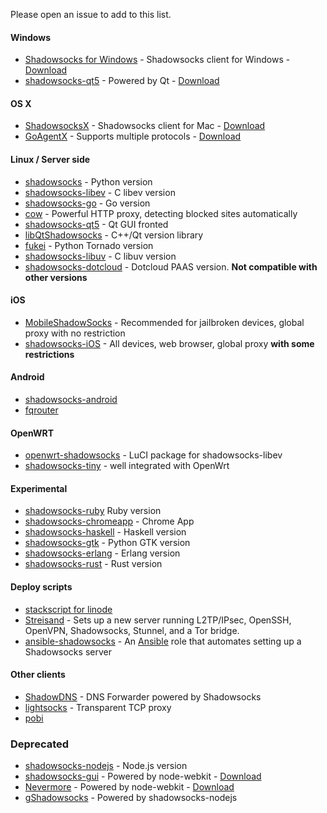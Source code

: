 Please open an issue to add to this list. 

#### Windows

* [Shadowsocks for Windows](https://github.com/shadowsocks/shadowsocks-csharp) - Shadowsocks client for Windows - [Download](https://sourceforge.net/projects/shadowsocksgui/files/dist/)
* [shadowsocks-qt5](https://github.com/librehat/shadowsocks-qt5) - Powered by Qt - [Download](https://github.com/librehat/shadowsocks-qt5/releases)

#### OS X

* [ShadowsocksX](https://github.com/shadowsocks/shadowsocks-iOS/) - Shadowsocks client for Mac - [Download](https://sourceforge.net/projects/shadowsocksgui/files/dist/)
* [GoAgentX](https://github.com/ohdarling/GoAgentX) - Supports multiple protocols - [Download](https://github.com/ohdarling/GoAgentX/releases)

#### Linux / Server side

* [shadowsocks](https://github.com/shadowsocks/shadowsocks) - Python version
* [shadowsocks-libev](https://github.com/shadowsocks/shadowsocks-libev) - C libev version
* [shadowsocks-go](https://github.com/shadowsocks/shadowsocks-go) - Go version
* [cow](https://github.com/cyfdecyf/cow) - Powerful HTTP proxy, detecting blocked sites automatically
* [shadowsocks-qt5](https://github.com/librehat/shadowsocks-qt5) - Qt GUI fronted
* [libQtShadowsocks](https://github.com/librehat/libQtShadowsocks) - C++/Qt version library
* [fukei](https://github.com/thomashuang/Fukei) - Python Tornado version
* [shadowsocks-libuv](https://github.com/dndx/shadowsocks-libuv) - C libuv version
* [shadowsocks-dotcloud](https://github.com/clowwindy/shadowsocks-dotcloud) - Dotcloud PAAS version. **Not compatible with other versions**

#### iOS

* [MobileShadowSocks](https://github.com/linusyang/MobileShadowSocks) - Recommended for jailbroken devices, global proxy with no restriction
* [shadowsocks-iOS](https://github.com/shadowsocks/shadowsocks-iOS) - All devices, web browser, global proxy **with some restrictions**

#### Android

* [shadowsocks-android](https://github.com/shadowsocks/shadowsocks-android)
* [fqrouter](https://github.com/fqrouter/fqrouter)

<a id="server-side"></a>

#### OpenWRT

* [openwrt-shadowsocks](https://github.com/shadowsocks/openwrt-shadowsocks) - LuCI package for shadowsocks-libev
* [shadowsocks-tiny](https://github.com/zhao-gang/shadowsocks-tiny) - well integrated with OpenWrt

#### Experimental

* [shadowsocks-ruby](https://github.com/clowwindy/shadowsocks-ruby) Ruby version
* [shadowsocks-chromeapp](https://github.com/clowwindy/shadowsocks-chromeapp) - Chrome App
* [shadowsocks-haskell](https://github.com/rnons/shadowsocks-haskell) - Haskell version
* [shadowsocks-gtk](https://github.com/apporc/shadowsocks-gtk) - Python GTK version
* [shadowsocks-erlang](https://github.com/Yongke/shadowsocks-erlang) - Erlang version
* [shadowsocks-rust](https://github.com/zonyitoo/shadowsocks-rust) - Rust version

#### Deploy scripts

* [stackscript for linode](https://github.com/shadowsocks/shadowsocks/wiki/Setting-Up-Shadowsocks-on-Linode)
* [Streisand](https://github.com/jlund/streisand) - Sets up a new server running L2TP/IPsec, OpenSSH, OpenVPN, Shadowsocks, Stunnel, and a Tor bridge.
* [ansible-shadowsocks](https://github.com/jlund/ansible-shadowsocks) - An [Ansible](http://www.ansibleworks.com/) role that automates setting up a Shadowsocks server

#### Other clients

* [ShadowDNS](https://github.com/clowwindy/ShadowDNS) - DNS Forwarder powered by Shadowsocks
* [lightsocks](https://github.com/clowwindy/lightsocks) - Transparent TCP proxy
* [pobi](https://github.com/jackyz/pobi)


### Deprecated

* [shadowsocks-nodejs](https://github.com/shadowsocks/shadowsocks-nodejs) - Node.js version
* [shadowsocks-gui](https://github.com/shadowsocks/shadowsocks-gui) - Powered by node-webkit - [Download](https://sourceforge.net/projects/shadowsocksgui/files/dist/)
* [Nevermore](https://github.com/nihgwu/Nevermore) - Powered by node-webkit - [Download](https://github.com/nihgwu/Nevermore/releases)
* [gShadowsocks](https://github.com/kawaiiushio/gShadowsocks) - Powered by shadowsocks-nodejs
